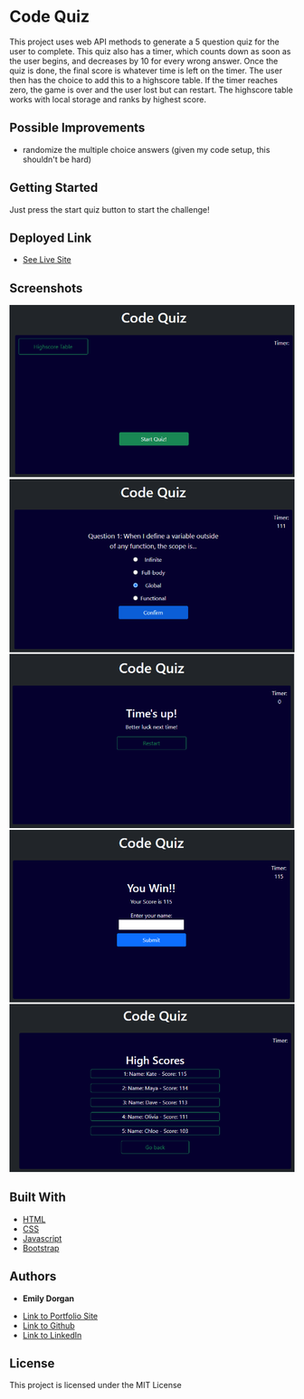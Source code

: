# Code Quiz

This project uses web API methods to generate a 5 question quiz for the user to complete. This quiz also has a timer, which counts down as soon as the user begins,
and decreases by 10 for every wrong answer. Once the quiz is done, the final score is whatever time is left on the timer. The user then has the choice to add this to a highscore table. If the timer reaches zero, the game is over and the user lost but can restart. The highscore table works with local storage and ranks by highest score.

## Possible Improvements

* randomize the multiple choice answers (given my code setup, this shouldn't be hard)

## Getting Started

Just press the start quiz button to start the challenge!

## Deployed Link

* [See Live Site](https://emdorgan.github.io/code-quiz/)

## Screenshots

![start](screenshots/start.png)
![Question example](screenshots/q1.png)
![you lost](screenshots/timeup.png)
![you won!](screenshots/youwin.png)
![High Score table](screenshots/highscores.png)

## Built With

* [HTML](https://developer.mozilla.org/en-US/docs/Web/HTML)
* [CSS](https://developer.mozilla.org/en-US/docs/Web/CSS)
* [Javascript](https://developer.mozilla.org/en-US/docs/Web/JavaScript)
* [Bootstrap](https://getbootstrap.com/)


## Authors

* **Emily Dorgan** 

- [Link to Portfolio Site](https://emdorgan.github.io/portfolio/)
- [Link to Github](https://github.com/emdorgan)
- [Link to LinkedIn](https://www.linkedin.com/in/emily-dorgan/)

## License

This project is licensed under the MIT License